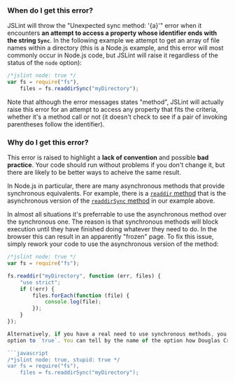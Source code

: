 <!---
{
    "titles": [
        "Unexpected sync method: '{a}'"
    ],
    "tools": [
        "jslint"
    ],
    "tags": [
        "async"
    ],
    "contributors": [
        "jallardice"
    ],
    "slugs": [
        "unexpected-sync-method-a"
    ]
}
-->

### When do I get this error?

JSLint will throw the "Unexpected sync method: '{a}'" error when it encounters **an attempt to access a property whose
identifier ends with the string `Sync`**. In the following example we attempt to get an array of file names within a
directory (this is a Node.js example, and this error will most commonly occur in Node.js code, but JSLint will raise it
regardless of the status of the `node` option):

```javascript
/*jslint node: true */
var fs = require("fs"),
    files = fs.readdirSync("myDirectory");
```

Note that although the error messages states "method", JSLint will actually raise this error for an attempt to access
any property that fits the criteria, whether it's a method call or not (it doesn't check to see if a pair of invoking
parentheses follow the identifier).

### Why do I get this error?

This error is raised to highlight a **lack of convention** and possible **bad practice**. Your code should run without
problems if you don't change it, but there are likely to be better ways to acheive the same result.

In Node.js in particular, there are many asynchronous methods that provide synchronous equivalents. For example, there
is a [`readdir` method](http://nodejs.org/api/fs.html#fs_fs_readdir_path_callback) that is the asynchronous version of
the [`readdirSync` method](http://nodejs.org/api/fs.html#fs_fs_readdirsync_path) in our example above.

In almost all situations it's preferrable to use the asynchronous method over the synchronous one. The reason is that
synchronous methods will block execution until they have finished doing whatever they need to do. In the browser this
can result in an apparently "frozen" page. To fix this issue, simply rework your code to use the asynchronous version of
the method:

```javascript
/*jslint node: true */
var fs = require("fs");

fs.readdir("myDirectory", function (err, files) {
    "use strict";
    if (!err) {
        files.forEach(function (file) {
            console.log(file);
        });
    }
});

Alternatively, if you have a real need to use synchronous methods, you can surpress this error by setting the `stupid`
option to `true`. You can tell by the name of the option how Douglas Crockford, author of JSLint, feels about this:

```javascript
/*jslint node: true, stupid: true */
var fs = require("fs"),
    files = fs.readdirSync("myDirectory");
```

